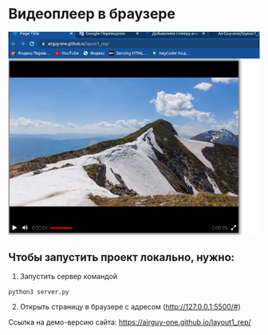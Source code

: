 # Видеоплеер в браузере

![picture](screenshot1.png)
## Чтобы запустить проект локально, нужно:
1. Запустить сервер командой
```shell
python3 server.py
```
2. Открыть страницу в браузере с адресом (http://127.0.0.1:5500/#)

Ссылка на демо-версию сайта: https://airguy-one.github.io/layout1_rep/